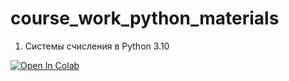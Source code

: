 # course_work_python_materials

1. Системы счисления в Python 3.10 <a target="_blank" href="https://colab.research.google.com/github/https://colab.research.google.com/drive/1wMJFRLR3NJkJkKmb0EhMvt4L-1cAsmQL">
  <img src="https://colab.research.google.com/assets/colab-badge.svg" alt="Open In Colab"/>
</a>
